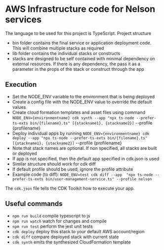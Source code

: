# AWS Infrastructure code for Nelson services

The language to be used for this project is TypeScript.
Project structure
- bin folder contains the final service or application deployment code. This will combine multiple stacks as required
- lib folder contains the individual stacks or constructs
- stacks are designed to be self contained with minimal dependency on external resources. If there is any dependency, the pass it as a parameter in the props of the stack or construct through the app

## Execution
- Set the NODE_ENV variable to the environment that is being deployed
- Create a config file with the NODE_ENV value to override the default values
- Create cloud formation templates and asset files using command `NODE_ENV={environmentname} cdk synth --app "npx ts-node --prefer-ts-exts bin/{filename}.ts" [{stackname1}, {stackname2}]` --profile {profilename}
- Deploy individual apps by running `NODE_ENV={environmentname} cdk deploy --app "npx ts-node --prefer-ts-exts bin/{filename}.ts" [{stackname1}, {stackname2}]` --profile {profilename}
- Note that stack names are optional. If non specified, all stacks are built or deployed
- If app is not specified, then the default app specified in cdk.json is used
- Similar structure should work for cdk diff
- If default profile should be used, ignore the profile attribute
- Example code (to diff): `NODE_ENV=test cdk diff --app  "npx ts-node --prefer-ts-exts bin/user-management-service.ts" --profile nelson`

The `cdk.json` file tells the CDK Toolkit how to execute your app.

## Useful commands

* `npm run build`   compile typescript to js
* `npm run watch`   watch for changes and compile
* `npm run test`    perform the jest unit tests
* `cdk deploy`      deploy this stack to your default AWS account/region
* `cdk diff`        compare deployed stack with current state
* `cdk synth`       emits the synthesized CloudFormation template
